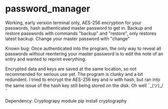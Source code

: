 # password_manager
Working, early version terminal only, AES-256 encryption for your passwords, hash authenticated master password to get in.
Backup and restore passwords with commands "backup" and "restore", only restores latest backup.
Change your master password with "change"

Known bug:
Once authenticated into the program, the only way to reveal all passwords without reentering your master password is to edit the note of an entry and wanted to reprint everything.

Encrypted data and keys are saved at the same location, so not recommended for serious use yet. The program is clunky and a bit redundent. I tried to encrypt the AES-256 key and iv with hash, but ran into the same issue of the hash key still being stored on the disk. Oh well ¯\_(ツ)_/¯


Dependency: Cryptograpy module
pip install cryptography
